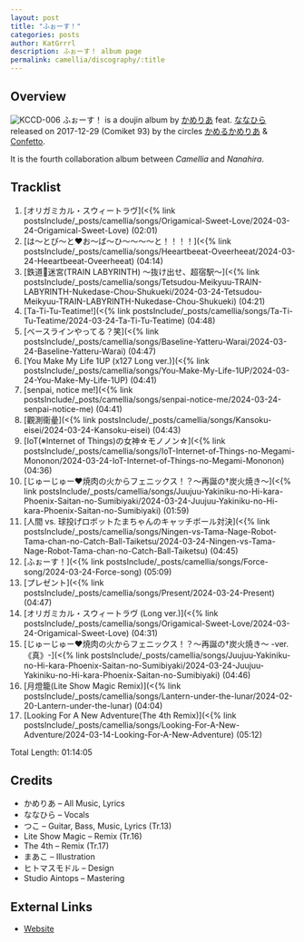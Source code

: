```yaml
---
layout: post
title: "ふぉーす！"
categories: posts
author: KatGrrrl
description: ふぉーす！ album page
permalink: camellia/discography/:title
---
```


## Overview

![KCCD-006](https://cdn.camellia.wiki/images/camellia/albums/KCCD-006.png)
ふぉーす！ is a doujin album by [かめりあ](/camellia) feat. [ななひら](#) released on 2017-12-29 (Comiket 93) by the circles [かめるかめりあ](#) & [Confetto](#).

It is the fourth collaboration album between *Camellia* and *Nanahira*.

## Tracklist

1. [オリガミカル・スウィートラヴ](<{% link postsInclude/_posts/camellia/songs/Origamical-Sweet-Love/2024-03-24-Origamical-Sweet-Love) (02:01)
2. [は～とび～と♥お～ば～ひ～～～～と！！！！](<{% link postsInclude/_posts/camellia/songs/Heeartbeeat-Oveerheeat/2024-03-24-Heeartbeeat-Oveerheeat) (04:14)
3. [鉄道🚃迷宮(TRAIN LABYRINTH) ～抜け出せ、超宿駅～](<{% link postsInclude/_posts/camellia/songs/Tetsudou-Meikyuu-TRAIN-LABYRINTH-Nukedase-Chou-Shukueki/2024-03-24-Tetsudou-Meikyuu-TRAIN-LABYRINTH-Nukedase-Chou-Shukueki) (04:21)
4. [Ta-Ti-Tu-Teatime!](<{% link postsInclude/_posts/camellia/songs/Ta-Ti-Tu-Teatime/2024-03-24-Ta-Ti-Tu-Teatime) (04:48)
5. [ベースラインやってる？笑](<{% link postsInclude/_posts/camellia/songs/Baseline-Yatteru-Warai/2024-03-24-Baseline-Yatteru-Warai) (04:47)
6. [You Make My Life 1UP (x127 Long ver.)](<{% link postsInclude/_posts/camellia/songs/You-Make-My-Life-1UP/2024-03-24-You-Make-My-Life-1UP) (04:41)
7. [senpai, notice me!](<{% link postsInclude/_posts/camellia/songs/senpai-notice-me/2024-03-24-senpai-notice-me) (04:41)
8. [觀測衞曐](<{% link postsInclude/_posts/camellia/songs/Kansoku-eisei/2024-03-24-Kansoku-eisei) (04:43)
9. [IoT(※Internet of Things)の女神☆モノノン☆](<{% link postsInclude/_posts/camellia/songs/IoT-Internet-of-Things-no-Megami-Mononon/2024-03-24-IoT-Internet-of-Things-no-Megami-Mononon) (04:36)
10. [じゅーじゅー♥焼肉の火からフェニックス！？～再誕の†炭火焼き～](<{% link postsInclude/_posts/camellia/songs/Juujuu-Yakiniku-no-Hi-kara-Phoenix-Saitan-no-Sumibiyaki/2024-03-24-Juujuu-Yakiniku-no-Hi-kara-Phoenix-Saitan-no-Sumibiyaki) (01:59)
11. [人間 vs. 球投げロボットたまちゃんのキャッチボール対決](<{% link postsInclude/_posts/camellia/songs/Ningen-vs-Tama-Nage-Robot-Tama-chan-no-Catch-Ball-Taiketsu/2024-03-24-Ningen-vs-Tama-Nage-Robot-Tama-chan-no-Catch-Ball-Taiketsu) (04:45)
12. [ふぉーす！](<{% link postsInclude/_posts/camellia/songs/Force-song/2024-03-24-Force-song) (05:09)
13. [プレゼント](<{% link postsInclude/_posts/camellia/songs/Present/2024-03-24-Present) (04:47)
14. [オリガミカル・スウィートラヴ (Long ver.)](<{% link postsInclude/_posts/camellia/songs/Origamical-Sweet-Love/2024-03-24-Origamical-Sweet-Love) (04:31)
15. [じゅーじゅー♥焼肉の火からフェニックス！？～再誕の†炭火焼き～ -ver. 《真》-](<{% link postsInclude/_posts/camellia/songs/Juujuu-Yakiniku-no-Hi-kara-Phoenix-Saitan-no-Sumibiyaki/2024-03-24-Juujuu-Yakiniku-no-Hi-kara-Phoenix-Saitan-no-Sumibiyaki) (04:46)
16. [月燈籠(Lite Show Magic Remix)](<{% link postsInclude/_posts/camellia/songs/Lantern-under-the-lunar/2024-02-20-Lantern-under-the-lunar) (04:04)
17. [Looking For A New Adventure(The 4th Remix)](<{% link postsInclude/_posts/camellia/songs/Looking-For-A-New-Adventure/2024-03-14-Looking-For-A-New-Adventure) (05:12)

Total Length: 01:14:05

## Credits

* かめりあ – All Music, Lyrics
* ななひら – Vocals
* つこ – Guitar, Bass, Music, Lyrics (Tr.13)
* Lite Show Magic – Remix (Tr.16)
* The 4th – Remix (Tr.17)
* まあこ – Illustration
* ヒトマスモドル – Design
* Studio Aintops – Mastering

## External Links

* [Website](https://confetto.chu.jp/4orce/)
